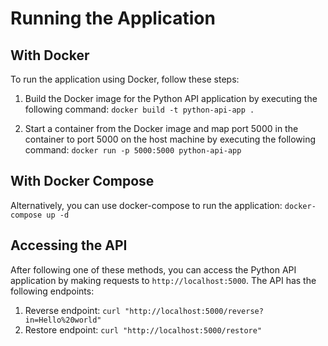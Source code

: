 # Running the Application

## With Docker
To run the application using Docker, follow these steps:

1. Build the Docker image for the Python API application by executing the following command: `docker build -t python-api-app .`

2. Start a container from the Docker image and map port 5000 in the container to port 5000 on the host machine by executing the following command: `docker run -p 5000:5000 python-api-app`


## With Docker Compose
Alternatively, you can use docker-compose to run the application: `docker-compose up -d`


## Accessing the API

After following one of these methods, you can access the Python API application by making requests to `http://localhost:5000`. The API has the following endpoints:
1. Reverse endpoint:
`curl "http://localhost:5000/reverse?in=Hello%20world"`
2. Restore endpoint:
`curl "http://localhost:5000/restore"`



